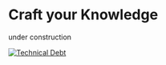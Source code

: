 # Craft your Knowledge

under construction

[![Technical Debt](https://sonarcloud.io/api/project_badges/measure?project=satttoshi_craft-your-knowledge-frontend&metric=sqale_index)](https://sonarcloud.io/summary/new_code?id=satttoshi_craft-your-knowledge-frontend)